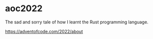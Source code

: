 # aoc2022
The sad and sorry tale of how I learnt the Rust programming language.

https://adventofcode.com/2022/about
